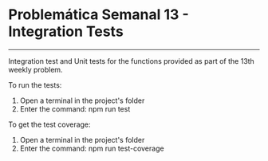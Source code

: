 # Problemática Semanal 13 - Integration Tests
***
Integration test and Unit tests for the functions provided as part of the 13th weekly problem.

To run the tests:
1. Open a terminal in the project's folder
2. Enter the command: npm run test

To get the test coverage:
1. Open a terminal in the project's folder
2. Enter the command: npm run test-coverage